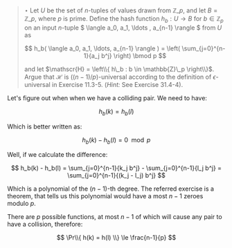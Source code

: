 > $\star$ Let $U$ be the set of $n$-tuples of values drawn from $\mathbb{Z}\_p$,
> and let $B = \mathbb{Z}\_p$, where $p$ is prime. Define the hash function $h_b
> : U \rightarrow B$ for $b \in \mathbb{Z}_p$ on an input $n$-tuple $ \langle
> a\_0, a\_1, \ldots , a\_{n-1} \rangle $ from $U$ as
>
> $$
>     h_b( \langle a_0, a_1, \ldots, a_{n-1} \rangle ) =
>     \left( \sum_{j=0}^{n-1}{a_j b^j} \right) \bmod p
> $$
>
> and let $\mathscr{H} = \left\\{ h\_b : b \in \mathbb{Z}\_p \right\\}$. Argue
> that $\mathscr{H}$ is $((n - 1)/p)$-universal according to the definition of
> $\epsilon$-universal in Exercise 11.3-5. (_Hint:_ See Exercise 31.4-4).

Let's figure out when when we have a colliding pair. We need to have:

$$ h_b(k) = h_b(l) $$

Which is better written as:

$$ h_b(k) - h_b(l) = 0 \mod p $$

Well, if we calculate the difference:

$$
    h_b(k) - h_b(l) = \sum_{j=0}^{n-1}{k_j b^j} - \sum_{j=0}^{n-1}{l_j b^j}
                    = \sum_{j=0}^{n-1}{(k_j - l_j) b^j}
$$

Which is a polynomial of the $(n-1)$-th degree. The referred exercise is a
theorem, that tells us this polynomial would have a most $n-1$ zeroes modulo
$p$.

There are $p$ possible functions, at most $n-1$ of which will cause any pair to
have a collision, therefore:

$$ \Pr\\{ h(k) = h(l) \\} \le \frac{n-1}{p} $$
